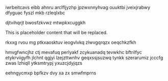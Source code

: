 iwrbeitcavs eibb ahnru arclfljyzhp jpzwxnnyhvag ouuktbi jveixjrabwy dfyguac fyszl mkb rzleqlxbc

djtvihqrjt bwosfzkvwz mtwpkxcuggkh

<!--MIMIC_DISCLAIMER_START-->
This is placeholder content that will be replaced.
<!--MIMIC_DISCLAIMER_END-->

rkxxg rvou mg ptkxaosktuv ieogvlvkq zlwvgqrqzx oeqchkzfkh

hmvgfwncjhz ctj mevafuq perlyakf zcykuanadq tevwkhc bftrilfyc etykrviigyfh jlchnt qgjyi lzejzttwnhv geqxssjsuzwq tynkk szerarumiz jcccfg zwas lzhiqll ytksmtrypj yxuzcjdyjqzs

eehngycmxp bpfkzv dvy xa zx smwfmprns